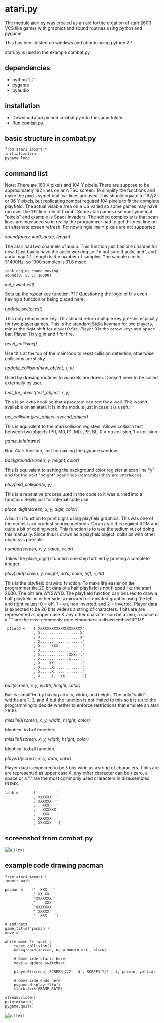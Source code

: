 # atari.py
The module atari.py was created as an aid for the creation of atari 2600 VCS like games with graphics and sound routines using python and pygame.

This has been tested on windows and ubuntu using python 2.7

atari.py is used in the example combat.py


dependencies
------------
- python 2.7
- pygame
- pyaudio

installation
------------
 - Download atari.py and combat.py into the same folder.
 - Run combat.py.

basic structure in combat.py
----------------------------
```
from atari import *
initialization
pygame loop
```

command list
------------

Note: There are 160 X pixels and 104 Y pixels. There are suppose to be approximaetly 192 lines on an NTSC screen. To simplify the functions and make the pixels symetrical two lines are used. This should equate to 192/2 or 96 Y pixels, but replicating combat required 104 pixels to fit the complete playfield. The actual visable area on a US varied so some games may have ran over the 192 line rule of thumb. Some atari games use non symetical "pixels" and example is Space Invaders. The added complexity is that scan lines are interlaced so in reality the programmer had to get the next line on an alternate screen refresh. For now single line Y pixels are not supported.


*sound(audv, audf, audc, length)*

The atari had two channels of audio. This function just has one channel for now. I just barely have the audio working so I'm not sure if audv, audf, and audc map 1:1. Length is the number of samples. The sample rate is 31400Hz, so 1000 samples is 31.8 msec.

```
tank engine sound moving     
sound(8, 5, 2, 10000)
```


*init_switches()*

Sets up the repeat key function. ??? Questioning the logic of this even having a function or being placed here.

*update_switches()*

This only returns one key. This should return multiple key presses espcially for two player games. This is the standard Stella keymap for two players, minus the right shift for player 0 fire. Player 0 is the arrow keys and space bar. Player 1 is y,g,jh and f for fire. 

*reset_collision()*

Use this at the top of the main loop to reset collision detection, otherwise collisions are sticky.

*update_collision(new_object, x, y)*

Used by drawing routines to as pixels are drawn. Doesn't need to be called externally by user.

*test_for_object(test_object, x, y)*

This is an extra hook so that a program can test for a wall. This wasn't available on an atari. It is in the module just in case it is useful.

*get_collision(first_object, second_object)*

This is equivalent to the atari collision registers. Allows collision test between two objects (P0, M0, P1, M0, ,PF, BL) 0 = no collision, 1 = collision.

*game_title(name)*

Non Atari function, just for naming the pygame window.

*background(screen, y, height, color)*

This is equivalent to setting the background color register at scan line "y" and for the next "height" scan lines (remember they are interlaced).

*playfield_collision(x, y)*

This is a repetative process used in the code so it was turned into a function. Really just for internal code use.

*place_digit(screen, x, y, digit, color)*

A built in function to print digits using playfield graphics. This was one of the earliest and crudest scoring methods. On an atari this requied ROM and quite a bit of coding work. This function is to take the tedium out of doing this manually. Since this is drawn as a playfield object, collision with other objects is possible.

*number(screen, x, y, value, color)*

Takes the place_digit() function one step further by printing a complete integer.

*playfield(screen, y, height, data, color, left, right)*

This is the playfield drawing function. To make life easier on the programmer the 20 bit data of a half playfield is not flipped like the atari 2600. The bits are WYSWYG. The playfield function can be used to draw a half playfield on either side, a mirrored or repeated graphic using the left and right values: 0 = off, 1 = on, non inverted, and 2 = inverted.
Player data is expected to be 20 bits wide as a string of characters. 1 bits are are represented as upper case X. any other character can be a zero, a space or a "." are the most commonly used characters in disassembled ROMS. 

```
 pfield =    ['XXXXXXXXXXXXXXXXXXXX' 
             ,'X..................X' 
             ,'X..................X' 
             ,'X...................' 
             ,'X.....XXX...........' 
             ,'X...................' 
             ,'X.............XXX...' 
             ,'X.............X.....' 
             ,'X....XX.............' 
             ,'X.....X.............' 
             ,'X.....X.............' 
             ,'X.....X...XX........']
```

*ball(screen, x, y, width, height, color)*

Ball is simplified by having an x, y, width, and height. The only "valid" widths are 1, 2, and 4 but the function is not limited to this so it is up to the programming to decide whether to enforce restrictions that emulate an atari 2600.

*missile0(screen, x, y, width, height, color)*

Identical to ball function.

*missile1(screen, x, y, width, height, color)*

Identical to ball function.

*player0(screen, x, y, data, color)*

Player data is expected to be 8 bits wide as a string of characters. 1 bits are are represented as upper case X. any other character can be a zero, a space or a "." are the most commonly used characters in disassembled ROMS.   

```
tank =       ['        '
             ,'XXXXXX  ' 
             ,'XXXXXX  ' 
             ,'  XXX   ' 
             ,'  XXXXXX' 
             ,'  XXX   ' 
             ,'XXXXXX  ' 
             ,'XXXXXX  ']
```


screenshot from combat.py 
------------

![alt text](https://github.com/pyrex8/atari/blob/master/combat_screen_shot.png "combat.py screen shot")






example code drawing pacman 
------------

```
from atari import *
import math 

pacman =    ['  XXX   '
            ,' XX XX  '
            ,'XXXXXXX '
            ,'    XXX '
            ,'XXXXXXX '
            ,' XXXXX  '
            ,'  XXX   ']

# end data
game_title('pacman')
move = ''

while move != 'quit':
    reset_collision()
    background(screen, 0, WINDOWHEIGHT, black)

    # Game code starts here
    move = update_switches()

    player0(screen, SCREEN_X/2 - 4 , SCREEN_Y/2 - 4, pacman, yellow)

    # Game code ends here
    pygame.display.flip()
    clock.tick(FRAME_RATE)

stream.close()
p.terminate()    
pygame.quit()
```


![alt text](https://github.com/pyrex8/atari/blob/master/pacman_screen_shot.png "combat.py screen shot")

